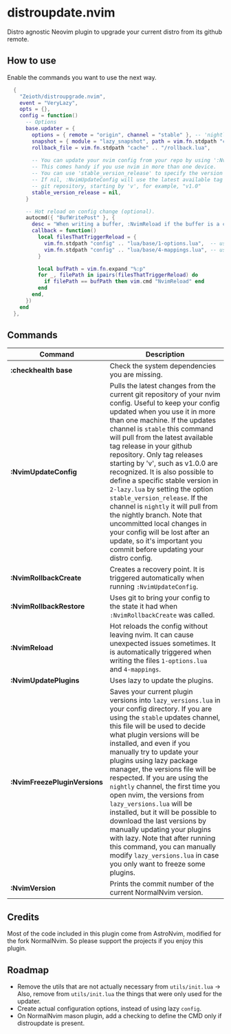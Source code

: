 # distroupdate.nvim
Distro agnostic Neovim plugin to upgrade your current distro from its github remote.

## How to use
Enable the commands you want to use the next way.

```lua
  {
    "Zeioth/distroupgrade.nvim",
    event = "VeryLazy",
    opts = {},
    config = function()
      -- Options
      base.updater = {
        options = { remote = "origin", channel = "stable" }, -- 'nightly', or 'stable'
        snapshot = { module = "lazy_snapshot", path = vim.fn.stdpath "config" .. "/lua/lazy_snapshot.lua" },
        rollback_file = vim.fn.stdpath "cache" .. "/rollback.lua",
      
        -- You can update your nvim config from your repo by using ':NvimUpdateConfig'.
        -- This comes handy if you use nvim in more than one device.
        -- You can use 'stable_version_release' to specify the version to install.
        -- If nil, :NvimUpdateConfig will use the latest available tag release of your
        -- git repository, starting by 'v', for example, "v1.0"
        stable_version_release = nil,
      }

      -- Hot reload on config change (optional).
      autocmd({ "BufWritePost" }, {
        desc = "When writing a buffer, :NvimReload if the buffer is a config file.",
        callback = function()
          local filesThatTriggerReload = {
            vim.fn.stdpath "config" .. "lua/base/1-options.lua",  -- use your file
            vim.fn.stdpath "config" .. "lua/base/4-mappings.lua", -- use your file
          }

          local bufPath = vim.fn.expand "%:p"
          for _, filePath in ipairs(filesThatTriggerReload) do
            if filePath == bufPath then vim.cmd "NvimReload" end
          end
        end,
      })
    end
  },
```

## Commands

|  Command            | Description                             |
|---------------------|-----------------------------------------|
| **:checkhealth base** | Check the system dependencies you are missing. |
| **:NvimUpdateConfig** | Pulls the latest changes from the current git repository of your nvim config. Useful to keep your config updated when you use it in more than one machine. If the updates channel is `stable` this command will pull from the latest available tag release in your github repository. Only tag releases starting by 'v', such as v1.0.0 are recognized. It is also possible to define a specific stable version in `2-lazy.lua` by setting the option `stable_version_release`. If the channel is `nightly` it will pull from the nightly branch. Note that uncommitted local changes in your config will be lost after an update, so it's important you commit before updating your distro config. |
| **:NvimRollbackCreate** | Creates a recovery point. It is triggered automatically when running `:NvimUpdateConfig`. | 
| **:NvimRollbackRestore** | Uses git to bring your config to the state it had when `:NvimRollbackCreate` was called. | 
| **:NvimReload** | Hot reloads the config without leaving nvim. It can cause unexpected issues sometimes. It is automatically triggered when writing the files `1-options.lua` and `4-mappings`. |
| **:NvimUpdatePlugins** | Uses lazy to update the plugins. |
| **:NvimFreezePluginVersions** | Saves your current plugin versions into `lazy_versions.lua` in your config directory. If you are using the `stable` updates channel, this file will be used to decide what plugin versions will be installed, and even if you manually try to update your plugins using lazy package manager, the versions file will be respected. If you are using the `nightly` channel, the first time you open nvim, the versions from `lazy_versions.lua` will be installed, but it will be possible to download the last versions by manually updating your plugins with lazy. Note that after running this command, you can manually modify `lazy_versions.lua` in case you only want to freeze some plugins. |
| **:NvimVersion** | Prints the commit number of the current NormalNvim version. |

## Credits
Most of the code included in this plugin come from AstroNvim, modified for the fork NormalNvim. So please support the projects if you enjoy this plugin.

## Roadmap
* Remove the utils that are not actually necessary from `utils/init.lua` → Also, remove from `utils/init.lua` the things that were only used for the updater.
* Create actual configuration options, instead of using lazy `config`.
* On NormalNvim mason plugin, add a checking to define the CMD only if distroupdate is present.
